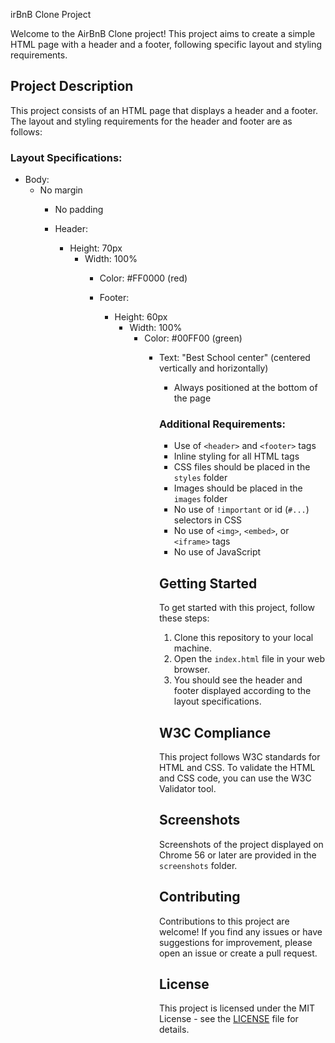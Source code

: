 irBnB Clone Project

Welcome to the AirBnB Clone project! This project aims to create a simple HTML page with a header and a footer, following specific layout and styling requirements.

## Project Description

This project consists of an HTML page that displays a header and a footer. The layout and styling requirements for the header and footer are as follows:

### Layout Specifications:

- Body:
  - No margin
    - No padding

    - Header:
      - Height: 70px
        - Width: 100%
          - Color: #FF0000 (red)

          - Footer:
            - Height: 60px
              - Width: 100%
                - Color: #00FF00 (green)
                  - Text: "Best School center" (centered vertically and horizontally)
                    - Always positioned at the bottom of the page

                    ### Additional Requirements:

                    - Use of `<header>` and `<footer>` tags
                    - Inline styling for all HTML tags
                    - CSS files should be placed in the `styles` folder
                    - Images should be placed in the `images` folder
                    - No use of `!important` or id (`#...`) selectors in CSS
                    - No use of `<img>`, `<embed>`, or `<iframe>` tags
                    - No use of JavaScript

                    ## Getting Started

                    To get started with this project, follow these steps:

                    1. Clone this repository to your local machine.
                    2. Open the `index.html` file in your web browser.
                    3. You should see the header and footer displayed according to the layout specifications.

                    ## W3C Compliance

                    This project follows W3C standards for HTML and CSS. To validate the HTML and CSS code, you can use the W3C Validator tool.

                    ## Screenshots

                    Screenshots of the project displayed on Chrome 56 or later are provided in the `screenshots` folder.

                    ## Contributing

                    Contributions to this project are welcome! If you find any issues or have suggestions for improvement, please open an issue or create a pull request.

                    ## License

                    This project is licensed under the MIT License - see the [LICENSE](LICENSE) file for details.
                    
